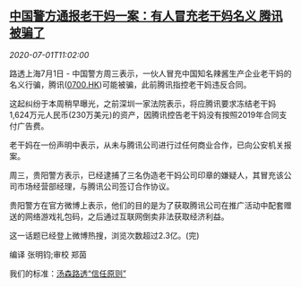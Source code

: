 <!--1593602597000-->
[中国警方通报老干妈一案：有人冒充老干妈名义 腾讯被骗了](https://cn.reuters.com/article/china-tencent-old-godmother-0701-idCNKBS2425I2)
------

<div><i>2020-07-01T11:02:00</i></div><div class="StandardArticleBody_body"><p>路透上海7月1日 - 中国警方周三表示，一伙人冒充中国知名辣酱生产企业老干妈的名义行骗，腾讯(<span id="symbol_0700.HK_0"><a href="//www.reuters.com/companies/0700.HK">0700.HK</a></span>)可能被骗，此前腾讯指控老干妈违反合同。 </p><p>这起纠纷于本周稍早曝光，之前深圳一家法院表示，将应腾讯要求冻结老干妈1,624万元人民币(230万美元)的资产，因腾讯控告老干妈没有按照2019年合同支付广告费。 </p><p>老干妈在一份声明中表示，从未与腾讯公司进行过任何商业合作，已向公安机关报案。 </p><p>周三，贵阳警方表示，已经逮捕了三名伪造老干妈公司印章的嫌疑人，其冒充该公司市场经营部经理，与腾讯公司签订合作协议。 </p><p>贵阳警方在官方微博上表示，他们的目的是为了获取腾讯公司在推广活动中配套赠送的网络游戏礼包码，之后通过互联网倒卖非法获取经济利益。 </p><p>这一话题已经登上微博热搜，浏览次数超过2.3亿。(完) </p><div class="Attribution_container"><div class="Attribution_attribution"><p class="Attribution_content">编译 张明钧;审校 郑茵 </p></div></div><div class="StandardArticleBody_trustBadgeContainer"><span class="StandardArticleBody_trustBadgeTitle">我们的标准：</span><span class="trustBadgeUrl"><a href="https://www.thomsonreuters.cn/content/dam/openweb/documents/pdf/china/brochures/about-us-1.pdf">汤森路透“信任原则”</a></span></div></div>
